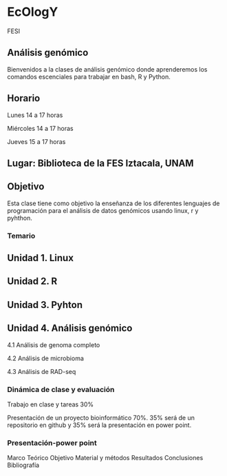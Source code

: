 # EcOlogY
FESI
## Análisis genómico
Bienvenidos a la clases de análisis genómico donde aprenderemos los comandos escenciales para trabajar en bash, R y Python.

## Horario
Lunes 14 a 17 horas

Miércoles 14 a 17 horas

Jueves 15 a 17 horas

## Lugar: Biblioteca de la FES Iztacala, UNAM
## Objetivo
Esta clase tiene como objetivo la enseñanza de los diferentes lenguajes de programación para el análisis de datos genómicos usando linux, r y pyhthon.

### Temario
## Unidad 1. Linux
## Unidad 2. R
## Unidad 3. Pyhton
## Unidad 4. Análisis genómico
4.1 Análisis de genoma completo

4.2 Análisis de microbioma

4.3 Análisis de RAD-seq

### Dinámica de clase y evaluación
Trabajo en clase y tareas 30%

Presentación de un proyecto bioinformático 70%. 35% será de un repositorio en github y 35% será la presentación en power point.

### Presentación-power point
Marco Teórico
Objetivo
Material y métodos
Resultados
Conclusiones
Bibliografía
